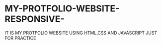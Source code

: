 # MY-PROTFOLIO-WEBSITE-RESPONSIVE-
IT IS MY PROTFOLIO WEBSITE USING HTML,CSS AND JAVASCRIPT JUST FOR PRACTICE
